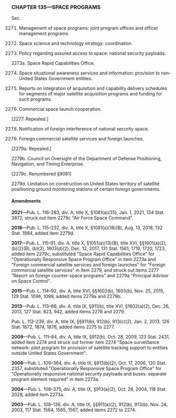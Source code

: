 ### **CHAPTER 135—SPACE PROGRAMS** ###

Sec.

2271. Management of space programs: joint program offices and officer management programs.

2272. Space science and technology strategy: coordination.

2273. Policy regarding assured access to space: national security payloads.

2273a. Space Rapid Capabilities Office.

2274. Space situational awareness services and information: provision to non-United States Government entities.

2275. Reports on integration of acquisition and capability delivery schedules for segments of major satellite acquisition programs and funding for such programs.

2276. Commercial space launch cooperation.

[2277. Repealed.]

2278. Notification of foreign interference of national security space.

2279. Foreign commercial satellite services and foreign launches.

[2279a. Repealed.]

2279b. Council on Oversight of the Department of Defense Positioning, Navigation, and Timing Enterprise.

[2279c. Renumbered §9081]

2279d. Limitation on construction on United States territory of satellite positioning ground monitoring stations of certain foreign governments.

#### Amendments ####

**2021**—Pub. L. 116–283, div. A, title X, §1081(a)(35), Jan. 1, 2021, 134 Stat. 3872, struck out item 2279c "Air Force Space Command".

**2018**—Pub. L. 115–232, div. A, title X, §1081(a)(18)(B), Aug. 13, 2018, 132 Stat. 1984, added item 2279d.

**2017**—Pub. L. 115–91, div. A, title X, §1051(a)(13)(B), title XVI, §§1601(a)(2), (b)(2)(B), (b)(2), 1603(d)(2), Dec. 12, 2017, 131 Stat. 1561, 1719, 1720, 1723, added item 2279c, substituted "Space Rapid Capabilities Office" for "Operationally Responsive Space Program Office" in item 2273a and "Foreign commercial satellite services and foreign launches" for "Foreign commercial satellite services" in item 2279, and struck out items 2277 "Report on foreign counter-space programs" and 2279a "Principal Advisor on Space Control".

**2015**—Pub. L. 114–92, div. A, title XVI, §§1602(b), 1603(b), Nov. 25, 2015, 129 Stat. 1096, 1098, added items 2279a and 2279b.

**2013**—Pub. L. 113–66, div. A, title IX, §911(b), title XVI, §1602(a)(2), Dec. 26, 2013, 127 Stat. 823, 942, added items 2278 and 2279.

Pub. L. 112–239, div. A, title IX, §§911(b), 912(b), 913(c)(2), Jan. 2, 2013, 126 Stat. 1872, 1874, 1876, added items 2275 to 2277.

**2009**—Pub. L. 111–84, div. A, title IX, §912(b), Oct. 28, 2009, 123 Stat. 2431, added item 2274 and struck out former item 2274 "Space surveillance network: pilot program for provision of satellite tracking support to entities outside United States Government".

**2006**—Pub. L. 109–364, div. A, title IX, §913(b)(2), Oct. 17, 2006, 120 Stat. 2357, substituted "Operationally Responsive Space Program Office" for "Operationally responsive national security payloads and buses: separate program element required" in item 2273a.

**2004**—Pub. L. 108–375, div. A, title IX, §913(a)(2), Oct. 28, 2004, 118 Stat. 2028, added item 2273a.

**2003**—Pub. L. 108–136, div. A, title IX, §§911(a)(2), 912(b), 913(b), Nov. 24, 2003, 117 Stat. 1564, 1565, 1567, added items 2272 to 2274.